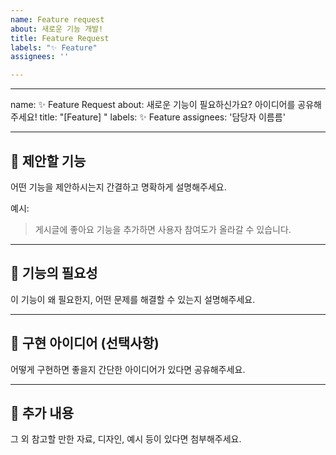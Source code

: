 ```yaml
---
name: Feature request
about: 새로운 기능 개발!
title: Feature Request
labels: "✨ Feature"
assignees: ''

---
```


---
name: ✨ Feature Request
about: 새로운 기능이 필요하신가요? 아이디어를 공유해주세요!
title: "[Feature] "
labels: ✨ Feature
assignees: '담당자 이름름'

---

## 🌟 제안할 기능

어떤 기능을 제안하시는지 간결하고 명확하게 설명해주세요.

예시:
> 게시글에 좋아요 기능을 추가하면 사용자 참여도가 올라갈 수 있습니다.

---

## 📌 기능의 필요성

이 기능이 왜 필요한지, 어떤 문제를 해결할 수 있는지 설명해주세요.

---

## 🧩 구현 아이디어 (선택사항)

어떻게 구현하면 좋을지 간단한 아이디어가 있다면 공유해주세요.

---

## 📎 추가 내용

그 외 참고할 만한 자료, 디자인, 예시 등이 있다면 첨부해주세요.
